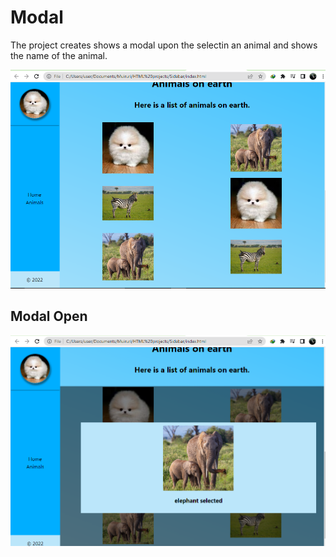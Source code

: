 # Modal

The project creates shows a modal upon the selectin an animal and shows the name of the animal.

![Animals](https://github.com/Muiruriscode/Modal-and-side-bar/blob/main/Images/animals.png)

## Modal Open
![Modal](./Images/modal.png)
